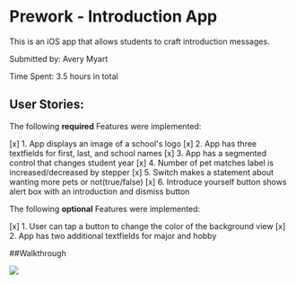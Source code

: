 # Prework - Introduction App

This is an iOS app that allows students to craft introduction messages.

Submitted by: Avery Myart

Time Spent: 3.5 hours in total


## User Stories:

The following **required** Features were implemented: 

[x] 1. App displays an image of a school's logo
[x] 2. App has three textfields for first, last, and school names
[x] 3. App has a segmented control that changes student year
[x] 4. Number of pet matches label is increased/decreased by stepper
[x] 5. Switch makes a statement about wanting more pets or not(true/false)
[x] 6. Introduce yourself button shows alert box with an introduction and dismiss button

The following **optional** Features were implemented:

[x] 1. User can tap a button to change the color of the background view
[x] 2. App has two additional textfields for major and hobby


##Walkthrough

![](https://github.com/AveryMyart/codepath-prework/blob/main/iOSApp.gif)
